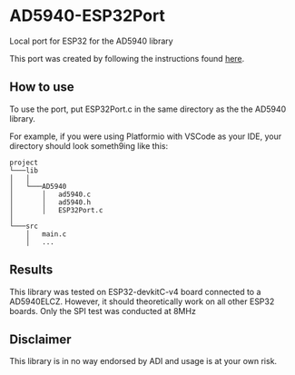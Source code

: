 # AD5940-ESP32Port
Local port for ESP32 for the AD5940 library

This port was created by following the instructions found [here](https://wiki.analog.com/resources/eval/user-guides/eval-ad5940/tools/porting_source_code).

## How to use
To use the port, put ESP32Port.c in the same directory as the the AD5940 library.

For example, if you were using Platformio with VSCode as your IDE, your directory should look someth9ing like this:

```
project
└───lib
│   │
│   └───AD5940
│       │   ad5940.c
│       │   ad5940.h
│       │   ESP32Port.c
│   
└───src
    │   main.c
    │   ...
```

## Results
This library was tested on ESP32-devkitC-v4 board connected to a AD5940ELCZ. However, it should theoretically work on all other ESP32 boards. Only the SPI test was conducted at 8MHz

## Disclaimer
This library is in no way endorsed by ADI and usage is at your own risk.
